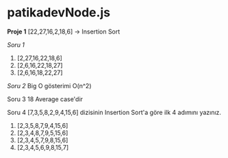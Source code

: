 # patikadevNode.js

**Proje 1**
[22,27,16,2,18,6] -> Insertion Sort

_Soru 1_
1. [2,27,16,22,18,6]
2. [2,6,16,22,18,27]
3. [2,6,16,18,22,27]


_Soru 2_
Big O gösterimi
O(n^2)

Soru 3
18 Average case'dir

Soru 4
[7,3,5,8,2,9,4,15,6] dizisinin Insertion Sort'a göre ilk 4 adımını yazınız.

1. [2,3,5,8,7,9,4,15,6]
2. [2,3,4,8,7,9,5,15,6]
3. [2,3,4,5,7,9,8,15,6]
4. [2,3,4,5,6,9,8,15,7]

